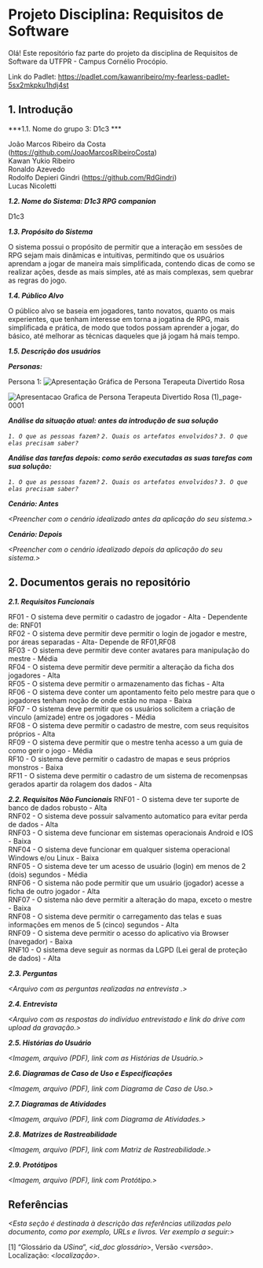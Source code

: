 
# Projeto Disciplina: Requisitos de Software

Olá! Este repositório faz parte do projeto da disciplina de Requisitos de Software da UTFPR - Campus Cornélio Procópio. 

Link do Padlet: https://padlet.com/kawanribeiro/my-fearless-padlet-5sx2mkpku1hdj4st

## 1. Introdução

***1.1. Nome do grupo 3: D1c3 ***

João Marcos Ribeiro da Costa (https://github.com/JoaoMarcosRibeiroCosta)<br/>
Kawan Yukio Ribeiro<br/>
Ronaldo Azevedo<br/>
Rodolfo Depieri Gindri (https://github.com/RdGindri)<br/>
Lucas Nicoletti<br/>

***1.2.  Nome do Sistema: D1c3 RPG companion***

D1c3

***1.3.  Propósito do Sistema***

  O sistema possui o propósito de permitir que a interação em sessões de RPG sejam mais dinâmicas e intuitivas, permitindo que os usuários aprendam a jogar de maneira mais simplificada, contendo dicas de como se realizar ações, desde as mais simples,
até as mais complexas, sem quebrar as regras do jogo.

***1.4.  Público Alvo***

  O público alvo se baseia em jogadores, tanto novatos, quanto os mais experientes, que tenham interesse em torna a jogatina de RPG, mais simplificada e prática, de modo que todos possam aprender a jogar, do básico, até melhorar as técnicas daqueles
que já jogam há mais tempo.

***1.5. Descrição dos usuários***



***Personas:***

Persona 1:
![Apresentação Gráfica de Persona Terapeuta Divertido Rosa](https://github.com/user-attachments/assets/7529d601-9aed-4d3e-ac20-6dcb92795c02)


![Apresentacao Grafica de Persona Terapeuta Divertido Rosa (1)_page-0001](https://github.com/user-attachments/assets/bcc7c7d6-a74b-427e-bdda-805cd753bec0)


***Análise da situação atual: antes da introdução de sua solução***

*`1. O que as pessoas fazem?`*
*`2. Quais os artefatos envolvidos?`*
*`3. O que elas precisam saber?`*

***Análise das tarefas depois: como serão executadas as suas tarefas com sua solução:***

*`1. O que as pessoas fazem?`*
*`2. Quais os artefatos envolvidos?`*
*`3. O que elas precisam saber?`*

***Cenário: Antes***

*<Preencher com o cenário idealizado antes da aplicação do seu sistema.>*

***Cenário: Depois***

*<Preencher com o cenário idealizado depois da aplicação do seu sistema.>*

## 2. Documentos gerais no repositório

***2.1. Requisitos Funcionais***


RF01 - O sistema deve permitir o cadastro de jogador - Alta - Dependente de: RNF01 <br/>
RF02 - O sistema deve permitir deve permitir o login de jogador e mestre, por áreas separadas - Alta- Depende de RF01,RF08 <br/>
RF03 - O sistema deve permitir deve conter avatares para manipulação do mestre - Média <br/>
RF04 - O sistema deve permitir deve permitir a alteração da ficha dos jogadores - Alta<br/>
RF05 - O sistema deve permitir o armazenamento das fichas - Alta<br/>
RF06 - O sistema deve conter um apontamento feito pelo mestre para que o jogadores tenham noção de onde estão no mapa - Baixa<br/>
RF07 - O sistema deve permitir que os usuários solicitem a criação de vinculo (amizade) entre os jogadores - Média<br/>
RF08 - O sistema deve permitir o cadastro de mestre, com seus requisitos próprios - Alta<br/>
RF09 - O sistema deve permitir que  o mestre tenha acesso a um guia de como gerir o jogo - Média<br/>
RF10 - O sistema deve permitir o cadastro de mapas e seus próprios monstros - Baixa<br/>
RF11 - O sistema deve permitir o cadastro de um sistema de recomenpsas gerados apartir da rolagem dos dados - Alta<br/>

***2.2. Requisitos Não Funcionais***
RNF01 - O sistema deve ter suporte de banco de dados robusto - Alta<br/>
RNF02 - O sistema deve possuir salvamento automatico para evitar perda de dados - Alta<br/>
RNF03 - O sistema deve funcionar em sistemas operacionais Android e IOS - Baixa<br/>
RNF04 - O sistema deve funcionar em qualquer sistema operacional Windows e/ou Linux - Baixa<br/>
RNF05 - O sistema deve ter um acesso de usuário (login) em menos de 2 (dois) segundos - Média<br/>
RNF06 - O sistema não pode permitir que um usuário (jogador) acesse a ficha de outro jogador - Alta<br/>
RNF07 - O sistema não deve permitir a alteração do mapa, exceto o mestre - Baixa<br/>
RNF08 - O sistema deve permitir o carregamento das telas e suas informações em menos de 5 (cinco) segundos - Alta<br/>
RNF09 - O sistema deve permitir o acesso do aplicativo via Browser (navegador) - Baixa<br/>
RNF10 - O sistema deve seguir as normas da LGPD (Lei geral de proteção de dados) - Alta<br/>

***2.3. Perguntas***

*<Arquivo com as perguntas realizadas na entrevista .>*

***2.4. Entrevista***

*<Arquivo com as respostas do indivíduo entrevistado e link do drive com upload da gravação.>*

***2.5. Histórias do Usuário***

*<Imagem, arquivo (PDF), link com as Histórias de Usuário.>*

***2.6. Diagramas de Caso de Uso e Especificações***

*<Imagem, arquivo (PDF), link com Diagrama de Caso de Uso.>*

***2.7. Diagramas de Atividades***

*<Imagem, arquivo (PDF), link com Diagrama de Atividades.>*

***2.8. Matrizes de Rastreabilidade***

*<Imagem, arquivo (PDF), link com Matriz de Rastreabilidade.>*

***2.9. Protótipos***

*<Imagem, arquivo (PDF), link com Protótipo.>*

## Referências

*<Esta seção é destinada à descrição das referências utilizadas pelo documento, como por exemplo, URLs e livros. Ver exemplo a seguir:>*

[1] “Glossário da _USina_”, <_id_doc glossário_>, Versão <_versão_>. Localização: <_localização_>.
